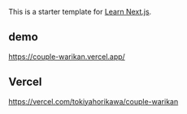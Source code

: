 This is a starter template for [Learn Next.js](https://nextjs.org/learn).

## demo
https://couple-warikan.vercel.app/

## Vercel
https://vercel.com/tokiyahorikawa/couple-warikan
